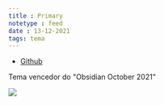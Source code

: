 ```yaml
---
title : Primary
notetype : feed
date : 13-12-2021
tags: tema
---
```


- [Github](https://github.com/ceciliamay/obsidianmd-theme-primary)

Tema vencedor do "Obsidian October 2021"

![](https://raw.githubusercontent.com/ceciliamay/obsidianmd-theme-primary/main/assets/primary-heroimg.png)